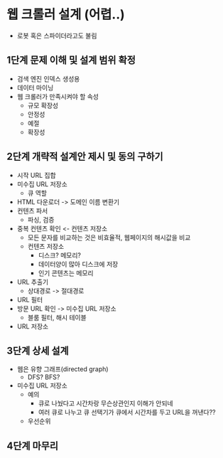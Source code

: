 # 웹 크롤러 설계 (어렵..)
- 로봇 혹은 스파이더라고도 불림

## 1단계 문제 이해 및 설계 범위 확정
- 검색 엔진 인덱스 생성용
- 데이터 마이닝
- 웹 크롤러가 만족시켜야 할 속성
    - 규모 확장성
    - 안정성
    - 예절
    - 확장성

## 2단계 개략적 설계안 제시 및 동의 구하기
- 시작 URL 집합
- 미수집 URL 저장소
    - 큐 역할
- HTML 다운로더 -> 도메인 이름 변환기
- 컨텐츠 파서
    - 파싱, 검증
- 중복 컨텐츠 확인 <- 컨텐츠 저장소
    - 모든 문자를 비교하는 것은 비효율적, 웹페이지의 해시값을 비교
    - 컨텐츠 저장소
        - 디스크? 메모리?
        - 데이터양이 많아 디스크에 저장
        - 인기 콘텐츠는 메모리
- URL 추출기
    - 상대경로 -> 절대경로
- URL 필터
- 방문 URL 확인 -> 미수집 URL 저장소
    - 블룸 필터, 해시 테이블
- URL 저장소

## 3단계 상세 설계
- 웹은 유향 그래프(directed graph)
    - DFS? BFS?
- 미수집 URL 저장소
    - 예의
        - 큐로 나눴다고 시간차랑 무슨상관인지 이해가 안되네
        - 여러 큐로 나누고 큐 선택기가 큐에서 시간차를 두고 URL을 꺼낸다??
    - 우선순위


## 4단계 마무리
